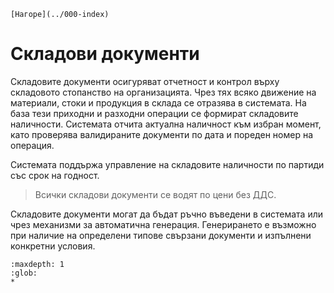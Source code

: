 ```{only} html
[Нагоре](../000-index)
```

# Складови документи

Складовите документи осигуряват отчетност и контрол върху складовото стопанство на организацията. Чрез тях всяко движение на материали, стоки и продукция в склада се отразява в системата. На база тези приходни и разходни операции се формират складовите наличности. Системата отчита актуална наличност към избран момент, като проверява валидираните документи по дата и пореден номер на операция.  

Системата поддържа управление на складовите наличности по партиди със срок на годност.   

> Всички складови документи се водят по цени без ДДС.

Складовите документи могат да бъдат ръчно въведени в системата или чрез механизми за автоматична генерация. Генерирането е възможно при наличие на определени типове свързани документи и изпълнени конкретни условия.    

```{toctree}
:maxdepth: 1
:glob:
*
```